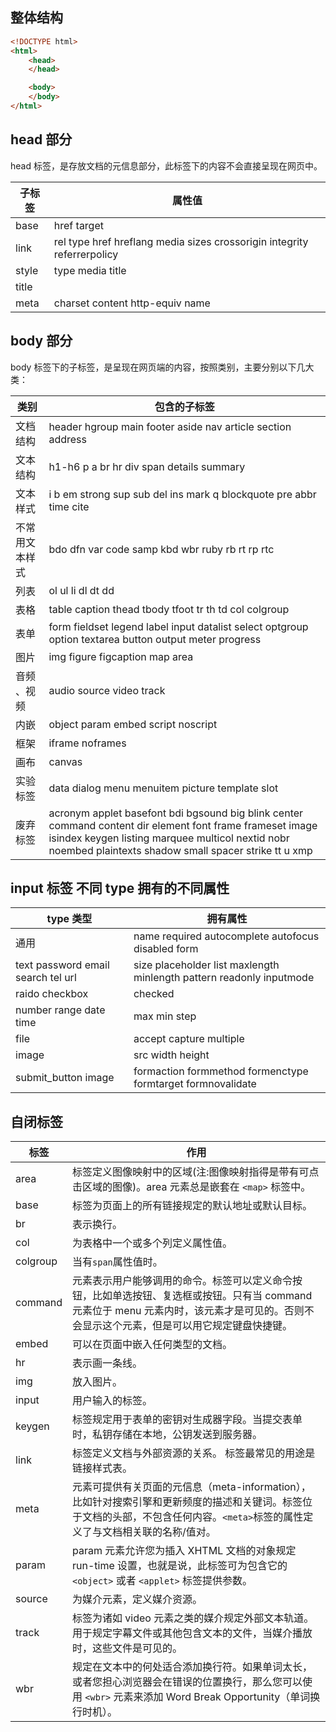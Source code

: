 ## 整体结构

```html
<!DOCTYPE html>
<html>
    <head>
    </head>

    <body>
    </body>
</html>
```

## head 部分

head 标签，是存放文档的元信息部分，此标签下的内容不会直接呈现在网页中。

| 子标签 | 属性值                                                                  |
| ------ | ----------------------------------------------------------------------- |
| base   | href target                                                             |
| link   | rel type href hreflang media sizes crossorigin integrity referrerpolicy |
| style  | type media title                                                        |
| title  |
| meta   | charset content http-equiv name                                         |

## body 部分

body 标签下的子标签，是呈现在网页端的内容，按照类别，主要分别以下几大类：

| 类别           | 包含的子标签                                                                                                                                                                                                          |
| -------------- | --------------------------------------------------------------------------------------------------------------------------------------------------------------------------------------------------------------------- |
| 文档结构       | header hgroup main footer aside nav article section address                                                                                                                                                           |
| 文本结构       | h1-h6 p a br hr div span details summary                                                                                                                                                                              |
| 文本样式       | i b em strong sup sub del ins mark q blockquote pre abbr time cite                                                                                                                                                    |
| 不常用文本样式 | bdo dfn var code samp kbd wbr ruby rb rt rp rtc                                                                                                                                                                       |
| 列表           | ol ul li dl dt dd                                                                                                                                                                                                     |
| 表格           | table caption thead tbody tfoot tr th td col colgroup                                                                                                                                                                 |
| 表单           | form fieldset legend label input datalist select optgroup option textarea button output meter progress                                                                                                                |
| 图片           | img figure figcaption map area                                                                                                                                                                                        |
| 音频 、视频    | audio source video track                                                                                                                                                                                              |
| 内嵌           | object param embed script noscript                                                                                                                                                                                    |
| 框架           | iframe noframes                                                                                                                                                                                                       |
| 画布           | canvas                                                                                                                                                                                                                |
| 实验标签       | data dialog menu menuitem picture template slot                                                                                                                                                                       |
| 废弃标签       | acronym applet basefont bdi bgsound big blink center command content dir element font frame frameset image isindex keygen listing marquee multicol nextid nobr noembed plaintexts shadow small spacer strike tt u xmp |

## input 标签 不同 type 拥有的不同属性

| type 类型                          | 拥有属性                                                             |
| ---------------------------------- | -------------------------------------------------------------------- |
| 通用                               | name required autocomplete autofocus disabled form                   |
| text password email search tel url | size placeholder list maxlength minlength pattern readonly inputmode |
| raido checkbox                     | checked                                                              |
| number range date time             | max min step                                                         |
| file                               | accept capture multiple                                              |
| image                              | src width height                                                     |
| submit_button image                | formaction formmethod formenctype formtarget formnovalidate          |

## 自闭标签

| 标签     | 作用                                                                                                                                                                                      |
| -------- | ----------------------------------------------------------------------------------------------------------------------------------------------------------------------------------------- |
| area     | 标签定义图像映射中的区域(注:图像映射指得是带有可点击区域的图像)。area 元素总是嵌套在 `<map>` 标签中。                                                                                     |
| base     | 标签为页面上的所有链接规定的默认地址或默认目标。                                                                                                                                          |
| br       | 表示换行。                                                                                                                                                                                |
| col      | 为表格中一个或多个列定义属性值。                                                                                                                                                          |
| colgroup | 当有`span`属性值时。                                                                                                                                                                      |
| command  | 元素表示用户能够调用的命令。标签可以定义命令按钮，比如单选按钮、复选框或按钮。只有当 command 元素位于 menu 元素内时，该元素才是可见的。否则不会显示这个元素，但是可以用它规定键盘快捷键。 |
| embed    | 可以在页面中嵌入任何类型的文档。                                                                                                                                                          |
| hr       | 表示画一条线。                                                                                                                                                                            |
| img      | 放入图片。                                                                                                                                                                                |
| input    | 用户输入的标签。                                                                                                                                                                          |
| keygen   | 标签规定用于表单的密钥对生成器字段。当提交表单时，私钥存储在本地，公钥发送到服务器。                                                                                                      |
| link     | 标签定义文档与外部资源的关系。 标签最常见的用途是链接样式表。                                                                                                                             |
| meta     | 元素可提供有关页面的元信息（meta-information），比如针对搜索引擎和更新频度的描述和关键词。标签位于文档的头部，不包含任何内容。`<meta>`标签的属性定义了与文档相关联的名称/值对。           |
| param    | param 元素允许您为插入 XHTML 文档的对象规定 run-time 设置，也就是说，此标签可为包含它的 `<object>` 或者 `<applet>` 标签提供参数。                                                         |
| source   | 为媒介元素，定义媒介资源。                                                                                                                                                                |
| track    | 标签为诸如 video 元素之类的媒介规定外部文本轨道。用于规定字幕文件或其他包含文本的文件，当媒介播放时，这些文件是可见的。                                                                   |
| wbr      | 规定在文本中的何处适合添加换行符。如果单词太长，或者您担心浏览器会在错误的位置换行，那么您可以使用 `<wbr>` 元素来添加 Word Break Opportunity（单词换行时机）。                            |
